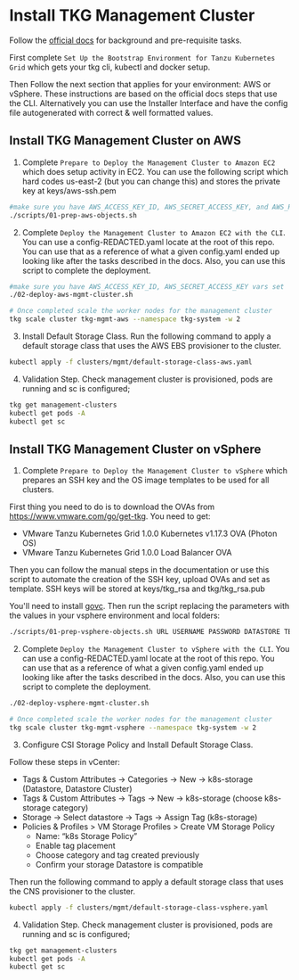 # Install TKG Management Cluster

Follow the [official docs](https://docs.vmware.com/en/VMware-Tanzu-Kubernetes-Grid/index.html) for background and pre-requisite tasks.

First complete `Set Up the Bootstrap Environment for Tanzu Kubernetes Grid` which gets your tkg cli, kubectl and docker setup.

Then Follow the next section that applies for your environment: AWS or vSphere. These instructions are based on the official docs steps that use the CLI. Alternatively you can use the Installer Interface and have the config file autogenerated with correct & well formatted values.

## Install TKG Management Cluster on AWS

1. Complete `Prepare to Deploy the Management Cluster to Amazon EC2` which does setup activity in EC2. You can use the following script which hard codes us-east-2 (but you can change this) and stores the private key at keys/aws-ssh.pem

```bash
#make sure you have AWS_ACCESS_KEY_ID, AWS_SECRET_ACCESS_KEY, and AWS_REGION vars set
./scripts/01-prep-aws-objects.sh
```

2. Complete `Deploy the Management Cluster to Amazon EC2 with the CLI`. You can use a config-REDACTED.yaml locate at the root of this repo.  You can use that as a reference of what a given config.yaml ended up looking like after the tasks described in the docs.  Also, you can use this script to complete the deployment.

```bash
#make sure you have AWS_ACCESS_KEY_ID, AWS_SECRET_ACCESS_KEY vars set
./02-deploy-aws-mgmt-cluster.sh

# Once completed scale the worker nodes for the management cluster
tkg scale cluster tkg-mgmt-aws --namespace tkg-system -w 2
```

3. Install Default Storage Class. Run the following command to apply a default storage class that uses the AWS EBS provisioner to the cluster.

```bash
kubectl apply -f clusters/mgmt/default-storage-class-aws.yaml
```

4. Validation Step. Check management cluster is provisioned, pods are running and sc is configured;

```bash
tkg get management-clusters
kubectl get pods -A
kubectl get sc
```

## Install TKG Management Cluster on vSphere

1. Complete `Prepare to Deploy the Management Cluster to vSphere` which prepares an SSH key and the OS image templates to be used for all clusters.

First thing you need to do is to download the OVAs from https://www.vmware.com/go/get-tkg. You need to get:
- VMware Tanzu Kubernetes Grid 1.0.0 Kubernetes v1.17.3 OVA (Photon OS)
- VMware Tanzu Kubernetes Grid 1.0.0 Load Balancer OVA

Then you can follow the manual steps in the documentation or use this script to automate the creation of the SSH key, upload OVAs and set as template. SSH keys will be stored at keys/tkg_rsa and tkg/tkg_rsa.pub

You'll need to install [govc](https://github.com/vmware/govmomi/tree/master/govc#installation). Then run the script replacing the parameters with the values in your vsphere environment and local folders:

```bash
./scripts/01-prep-vsphere-objects.sh URL USERNAME PASSWORD DATASTORE TEMPLATE_FOLDER OVA_FOLDER
```

2. Complete `Deploy the Management Cluster to vSphere with the CLI`. You can use a config-REDACTED.yaml locate at the root of this repo.  You can use that as a reference of what a given config.yaml ended up looking like after the tasks described in the docs.  Also, you can use this script to complete the deployment.

```bash
./02-deploy-vsphere-mgmt-cluster.sh

# Once completed scale the worker nodes for the management cluster
tkg scale cluster tkg-mgmt-vsphere --namespace tkg-system -w 2
```

3. Configure CSI Storage Policy and Install Default Storage Class.

Follow these steps in vCenter:
- Tags & Custom Attributes -> Categories -> New -> k8s-storage (Datastore, Datastore Cluster)
- Tags & Custom Attributes -> Tags -> New -> k8s-storage (choose k8s-storage category)
- Storage -> Select datastore -> Tags -> Assign Tag (k8s-storage)
- Policies & Profiles > VM Storage Profiles > Create VM Storage Policy
  - Name: “k8s Storage Policy”
  - Enable tag placement
  - Choose category and tag created previously
  - Confirm your storage Datastore is compatible

Then run the following command to apply a default storage class that uses the CNS provisioner to the cluster.

```bash
kubectl apply -f clusters/mgmt/default-storage-class-vsphere.yaml
```

4. Validation Step. Check management cluster is provisioned, pods are running and sc is configured;

```bash
tkg get management-clusters
kubectl get pods -A
kubectl get sc
```
